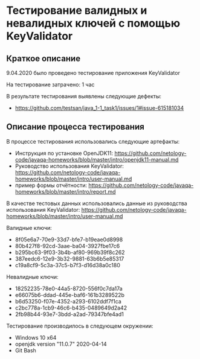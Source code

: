 # Тестирование валидных и невалидных ключей с помощью KeyValidator

## Краткое описание

9.04.2020 было проведено тестирование приложения KeyValidator

На тестирование затрачено: 1 час

В результате тестирования выявлены следующие дефекты:

* <https://github.com/testsan/java_1-1_task1/issues/1#issue-615181034>

## Описание процесса тестирования

В процессе тестирования использовались следующие артефакты:

* Инструкция по установке OpenJDK11: <https://github.com/netology-code/javaqa-homeworks/blob/master/intro/openjdk11-manual.md>
* Руководство использования KeyValidator: <https://github.com/netology-code/javaqa-homeworks/blob/master/intro/user-manual.md>
* пример формы отчётности: <https://github.com/netology-code/javaqa-homeworks/blob/master/intro/report.md>

В качестве тестовых данных использовались данные из руководства использования KeyValidator: <https://github.com/netology-code/javaqa-homeworks/blob/master/intro/user-manual.md>

Валидные ключи:

* 8f05e6a7-70e9-33d7-bfe7-b19eae0d8998
* 80b427f8-92cd-3aae-ba04-3927fbe17c6
* b295bc63-9f03-3b4b-af80-969b39f8c262
* 387eedc6-12e9-3b32-9881-63b6b5e85317
* c19a8cf9-5c3a-37c5-b7f3-d16d38a0c180

Невалидные ключи:

* 18252235-78e0-44a5-8720-556f0c7da17a
* e66075b6-ddad-445e-baf6-161b3289522b
* b6d53250-f07e-4352-a293-6102ddf7f1ca
* c2bc778a-1cb9-46c6-b435-0489649d2a42
* 2fb98b44-93e7-3bdd-a2ad-79347bfe4ad1

Тестирование производилось в следующем окружении:

* Windows 10 x64
* openjdk version "11.0.7" 2020-04-14
* Git Bash
